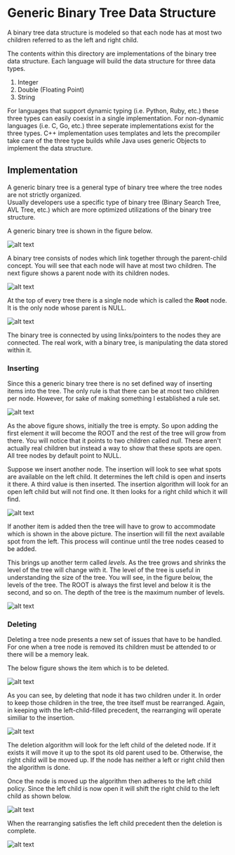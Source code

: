 # Generic Binary Tree Data Structure

A binary tree data structure is modeled so that each node has at most two children referred to as the 
left and right child.

The contents within this directory are implementations of the binary tree data structure.  Each language 
will build the data structure for three data types.
1. Integer
2. Double (Floating Point) 
3. String

For languages that support dynamic typing (i.e. Python, Ruby, etc.) these three types can easily coexist
in a single implementation.  For non-dynamic languages (i.e. C, Go, etc.) three seperate implementations
exist for the three types.  C++ implementation uses templates and lets the precompiler take care of the
three type builds while Java uses generic Objects to implement the data structure.  

## Implementation

A generic binary tree is a general type of binary tree where the tree nodes are not strictly organized.  
Usually developers use a specific type of binary tree (Binary Search Tree, AVL Tree, etc.) which are more 
optimized utilizations of the binary tree structure.  

A generic binary tree is shown in the figure below.

![alt text](./binary_tree1.png "Binary Tree")

A binary tree consists of nodes which link together through the parent-child concept.  You will see that
each node will have at most two children.  The next figure shows a parent node with its children nodes.

![alt text](./binary_tree_node.png "Binary Tree Node")

At the top of every tree there is a single node which is called the **Root** node.  It is the only node
whose parent is NULL.

![alt text](./binary_tree_defined.png "Binary Tree")

The binary tree is connected by using links/pointers to the nodes they are connected.  The real work, 
with a binary tree, is manipulating the data stored within it.

### Inserting

Since this a generic binary tree there is no set defined way of inserting items into the tree.  The only
rule is that there can be at most two children per node.  However, for sake of making something I
established a rule set.

![alt text](./binary_tree_add1.png "Binary Tree")

As the above figure shows, initially the tree is empty.  So upon adding the first element it will become the 
ROOT and the rest of the tree will grow from there.  You will notice that it points to two children called *null*.
These aren't actually real children but instead a way to show that these spots are open.  All tree nodes by 
default point to NULL. 

Suppose we insert another node.  The insertion will look to see what spots are available on the left child.  It 
determines the left child is open and inserts it there.  A third value is then inserted.  The insertion algorithm
will look for an open left child but will not find one.  It then looks for a right child which it will find.

![alt text](./binary_tree_add2.png "Binary Tree")

If another item is added then the tree will have to grow to accommodate which is shown in the above picture.  The
insertion will fill the next available spot from the left.  This process will continue until the tree nodes ceased 
to be added.

This brings up another term called *levels*.  As the tree grows and shrinks the level of the tree will change with
it.  The level of the tree is useful in understanding the size of the tree.  You will see, in the figure below, the
levels of the tree.  The ROOT is always the first level and below it is the second, and so on.  The depth of the tree
is the maximum number of levels.

![alt text](./binary_tree_levels.png "Binary Tree")

### Deleting

Deleting a tree node presents a new set of issues that have to be handled.  For one when a tree node is removed its
children must be attended to or there will be a memory leak. 

The below figure shows the item which is to be deleted.  

![alt text](./binary_tree_delete_1.png "Binary Tree")

As you can see, by deleting that node it has two children under it.  In order to keep those children in the tree, the
tree itself must be rearranged.  Again, in keeping with the left-child-filled precedent, the rearranging will operate
similiar to the insertion.

![alt text](./binary_tree_delete_2.png "Binary Tree")

The deletion algorithm will look for the left child of the deleted node.  If it exists it will move it up to the spot
its old parent used to be.  Otherwise, the right child will be moved up.  If the node has neither a left or right 
child then the algorithm is done.

Once the node is moved up the algorithm then adheres to the left child policy.  Since the left child is now open it
will shift the right child to the left child as shown below.

![alt text](./binary_tree_delete_3.png "Binary Tree")

When the rearranging satisfies the left child precedent then the deletion is complete.

![alt text](./binary_tree_delete_4.png "Binary Tree")


